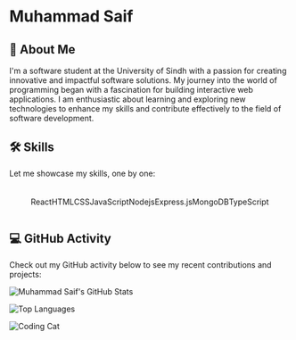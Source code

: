 <!-- Introduction -->
# Muhammad Saif

## 🚀 About Me
I'm a software student at the University of Sindh with a passion for creating innovative and impactful software solutions. My journey into the world of programming began with a fascination for building interactive web applications. I am enthusiastic about learning and exploring new technologies to enhance my skills and contribute effectively to the field of software development.

## 🛠️ Skills
Let me showcase my skills, one by one:

<div class="skills" style="display: flex; justify-content: center; margin-top: 20px;">
  <div class="skill-item" style="animation-delay: 0.5s;">
    <p>React</p>
  </div>
  <div class="skill-item" style="animation-delay: 1s;">
    <p>HTML</p>
  </div>
  <div class="skill-item" style="animation-delay: 1s;">
    <p>CSS</p>
  </div>
  <div class="skill-item" style="animation-delay: 1s;">
    <p>JavaScript</p>
  </div>
  <div class="skill-item" style="animation-delay: 1s;">
    <p>Nodejs</p>
  </div>
  <div class="skill-item" style="animation-delay: 1s;">
    <p>Express.js</p>
  </div>
  <div class="skill-item" style="animation-delay: 1s;">
    <p>MongoDB</p>
  </div>
  <div class="skill-item" style="animation-delay: 1s;">
    <p>TypeScript</p>
  </div>
  
  <!-- Add other skills similarly -->
</div>


## 💻 GitHub Activity
Check out my GitHub activity below to see my recent contributions and projects:

![Muhammad Saif's GitHub Stats](https://github-readme-stats.vercel.app/api?username=saifiimuhammad&show_icons=true&theme=dracula&count_private=true&include_all_commits=true)

![Top Languages](https://github-readme-stats.vercel.app/api/top-langs/?username=saifiimuhammad&layout=compact&theme=dracula)

<!-- Animations -->
![Coding Cat](https://media.giphy.com/media/JIX9t2j0ZTN9S/giphy.gif)


